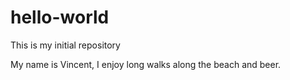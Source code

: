 # hello-world
This is my initial repository

My name is Vincent, I enjoy long walks along the beach and beer.
